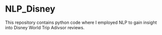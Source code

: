 # NLP_Disney
This repository contains python code where I employed NLP to gain insight into Disney World Trip Adivsor reviews.

